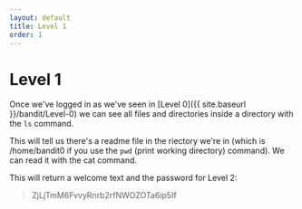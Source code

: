 ```yaml
---
layout: default
title: Level 1
order: 1
---
```


# Level 1

Once we've logged in as we've seen in [Level 0]({{ site.baseurl }}/bandit/Level-0) we can see all files and directories inside a directory with the `ls` command.

This will tell us there's a readme file in the riectory we're in (which is /home/bandit0 if you use the `pwd` (print working directory) command). We can read it with the cat command.

This will return a welcome text and the password for Level 2: 
> ZjLjTmM6FvvyRnrb2rfNWOZOTa6ip5If